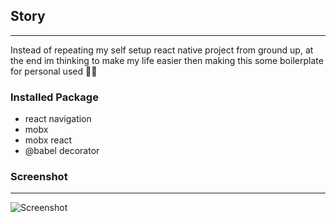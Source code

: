 ## Story
---

Instead of repeating my self setup react native project from ground up, at the end im thinking to make my life easier then making this some boilerplate for personal used 🚀:metal: 

### Installed Package

- react navigation
- mobx
- mobx react
- @babel decorator
  

### Screenshot
---

![Screenshot](https://raw.githubusercontent.com/nicoaudy/rn-mobx-boilerplate/master/src/assets/screenshot/splash.png)